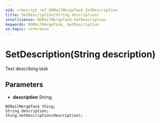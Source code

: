 ```yaml
---
uid: crmscript_ref_NSMailMergeTask_SetDescription
title: SetDescription(String description)
intellisense: NSMailMergeTask.SetDescription
keywords: NSMailMergeTask, GetDescription
so.topic: reference
---
```


# SetDescription(String description)

Text describing task

## Parameters

* **description** String

```crmscript
NSMailMergeTask thing;
String description;
thing.SetDescription(description);
```

